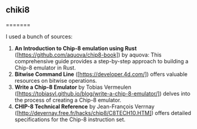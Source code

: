 ## chiki8
=======

I used a bunch of sources:

1. **An Introduction to Chip-8 emulation using Rust** ([https://github.com/aquova/chip8-book]) by aquova: This comprehensive guide provides a step-by-step approach to building a Chip-8 emulator in Rust.
2. **Bitwise Command Line** ([https://developer.4d.com/]) offers valuable resources on bitwise operations.
3. **Write a Chip-8 Emulator** by Tobias Vermeulen ([https://tobiasvl.github.io/blog/write-a-chip-8-emulator/]) delves into the process of creating a Chip-8 emulator.
4. **CHIP-8 Technical Reference** by Jean-François Verrnay ([http://devernay.free.fr/hacks/chip8/C8TECH10.HTM]) offers detailed specifications for the Chip-8 instruction set.
